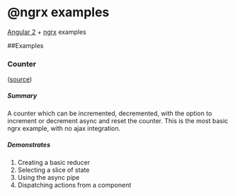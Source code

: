 # @ngrx examples

[Angular 2](https://angular.io/) + [ngrx](https://github.com/ngrx) examples

##Examples

### Counter
([source](https://github.com/loiane/angular-redux-ngrx-examples/tree/master/angular-ngrx-counter))
##### Summary
A counter which can be incremented, decremented, with the option to increment or decrement async and reset the counter. This is the most basic ngrx example, with no ajax integration.
##### Demonstrates
1. Creating a basic reducer
2. Selecting a slice of state 
3. Using the async pipe
4. Dispatching actions from a component
